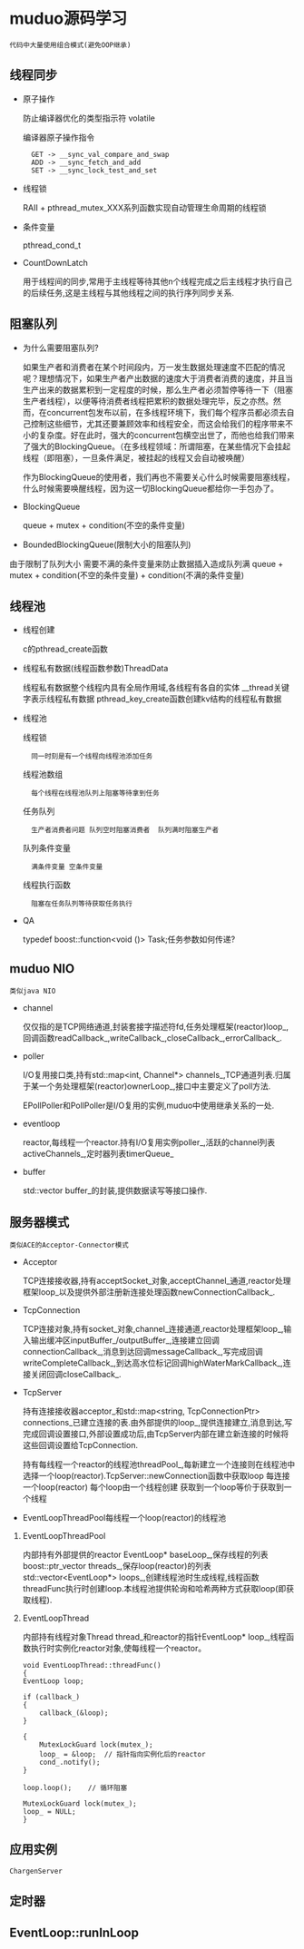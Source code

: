 
# muduo源码学习 #
    代码中大量使用组合模式(避免OOP继承)


## 线程同步 ##

* 原子操作

    防止编译器优化的类型指示符
        volatile
    
    编译器原子操作指令

        GET -> __sync_val_compare_and_swap
        ADD -> __sync_fetch_and_add
        SET -> __sync_lock_test_and_set

* 线程锁

    RAII + pthread_mutex_XXX系列函数实现自动管理生命周期的线程锁

* 条件变量

    pthread_cond_t

* CountDownLatch

    用于线程间的同步,常用于主线程等待其他n个线程完成之后主线程才执行自己的后续任务,这是主线程与其他线程之间的执行序列同步关系.

## 阻塞队列 ##

* 为什么需要阻塞队列?

    如果生产者和消费者在某个时间段内，万一发生数据处理速度不匹配的情况呢？理想情况下，如果生产者产出数据的速度大于消费者消费的速度，并且当生产出来的数据累积到一定程度的时候，那么生产者必须暂停等待一下（阻塞生产者线程），以便等待消费者线程把累积的数据处理完毕，反之亦然。然而，在concurrent包发布以前，在多线程环境下，我们每个程序员都必须去自己控制这些细节，尤其还要兼顾效率和线程安全，而这会给我们的程序带来不小的复杂度。好在此时，强大的concurrent包横空出世了，而他也给我们带来了强大的BlockingQueue。（在多线程领域：所谓阻塞，在某些情况下会挂起线程（即阻塞），一旦条件满足，被挂起的线程又会自动被唤醒）

    作为BlockingQueue的使用者，我们再也不需要关心什么时候需要阻塞线程，什么时候需要唤醒线程，因为这一切BlockingQueue都给你一手包办了。

* BlockingQueue

    queue + mutex + condition(不空的条件变量)

* BoundedBlockingQueue(限制大小的阻塞队列)

由于限制了队列大小 需要不满的条件变量来防止数据插入造成队列满
    queue + mutex + condition(不空的条件变量) + condition(不满的条件变量)


## 线程池 ##

* 线程创建

    c的pthread_create函数

* 线程私有数据(线程函数参数)ThreadData

    线程私有数据整个线程内具有全局作用域,各线程有各自的实体
    __thread关键字表示线程私有数据
    pthread_key_create函数创建kv结构的线程私有数据

* 线程池

    线程锁

        同一时刻是有一个线程向线程池添加任务

    线程池数组

        每个线程在线程池队列上阻塞等待拿到任务

    任务队列

        生产者消费者问题 队列空时阻塞消费者  队列满时阻塞生产者

    队列条件变量

        满条件变量 空条件变量

    线程执行函数

        阻塞在任务队列等待获取任务执行

* QA

    typedef boost::function<void ()> Task;任务参数如何传递?

## muduo NIO ##
    类似java NIO

* channel

    仅仅指的是TCP网络通道,封装套接字描述符fd,任务处理框架(reactor)loop_,回调函数readCallback_,writeCallback_,closeCallback_,errorCallback_.

* poller

    I/O复用接口类,持有std::map<int, Channel*> channels_,TCP通道列表.归属于某一个务处理框架(reactor)ownerLoop_,接口中主要定义了poll方法.
    
    EPollPoller和PollPoller是I/O复用的实例,muduo中使用继承关系的一处.

* eventloop

    reactor,每线程一个reactor.持有I/O复用实例poller_,活跃的channel列表activeChannels_,定时器列表timerQueue_

* buffer

    std::vector<char> buffer_的封装,提供数据读写等接口操作.

## 服务器模式 ##
    类似ACE的Acceptor-Connector模式

* Acceptor

    TCP连接接收器,持有acceptSocket_对象,acceptChannel_通道,reactor处理框架loop_以及提供外部注册新连接处理函数newConnectionCallback_.

* TcpConnection

    TCP连接对象,持有socket_对象,channel_连接通道,reactor处理框架loop_,输入输出缓冲区inputBuffer_/outputBuffer_,连接建立回调connectionCallback_,消息到达回调messageCallback_,写完成回调writeCompleteCallback_,到达高水位标记回调highWaterMarkCallback_,连接关闭回调closeCallback_.

* TcpServer

    持有连接接收器acceptor_和std::map<string, TcpConnectionPtr> connections_已建立连接的表.由外部提供的loop_,提供连接建立,消息到达,写完成回调设置接口,外部设置成功后,由TcpServer内部在建立新连接的时候将这些回调设置给TcpConnection.

    持有每线程一个reactor的线程池threadPool_,每新建立一个连接则在线程池中选择一个loop(reactor).TcpServer::newConnection函数中获取loop 每连接一个loop(reactor) 每个loop由一个线程创建 获取到一个loop等价于获取到一个线程 

* EventLoopThreadPool每线程一个loop(reactor)的线程池

1. EventLoopThreadPool
    
    内部持有外部提供的reactor EventLoop* baseLoop_,保存线程的列表boost::ptr_vector<EventLoopThread> threads_,保存loop(reactor)的列表std::vector<EventLoop*> loops_,创建线程池时生成线程,线程函数threadFunc执行时创建loop.本线程池提供轮询和哈希两种方式获取loop(即获取线程).

2. EventLoopThread

    内部持有线程对象Thread thread_和reactor的指针EventLoop* loop_,线程函数执行时实例化reactor对象,使每线程一个reactor。
    ```
    void EventLoopThread::threadFunc()
    {
    EventLoop loop;

    if (callback_)
    {
        callback_(&loop);
    }

    {
        MutexLockGuard lock(mutex_);
        loop_ = &loop;  // 指针指向实例化后的reactor
        cond_.notify();
    }

    loop.loop();    // 循环阻塞

    MutexLockGuard lock(mutex_);
    loop_ = NULL;
    }
    ```

## 应用实例 ##
    ChargenServer

## 定时器 ## 


## EventLoop::runInLoop ##


